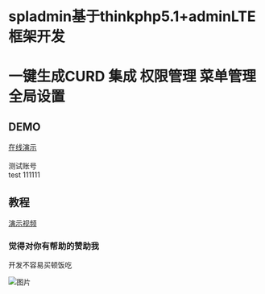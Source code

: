 # spladmin基于thinkphp5.1+adminLTE框架开发 
# 一键生成CURD 集成 权限管理 菜单管理 全局设置
## DEMO
[在线演示](http://spladmin.o8o8o8.com)<br><br>
测试账号 <br>
test 111111<br>
## 教程
[演示视频](http://spladmin.o8o8o8.com/demo.html)
### 觉得对你有帮助的赞助我 
开发不容易买顿饭吃<br>

![图片](https://github.com/shenxingchao/spladmin/blob/master/alipay.jpg?v=1)